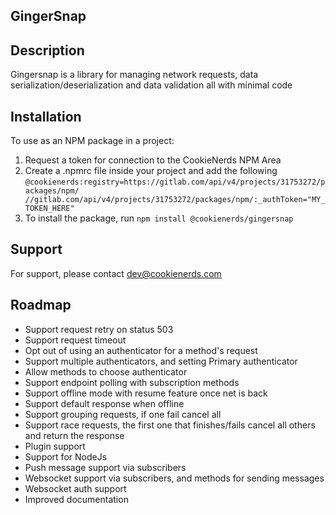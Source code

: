 ## GingerSnap


## Description
Gingersnap is a library for managing network requests, data serialization/deserialization and data validation all with minimal code


## Installation
To use as an NPM package in a project:
1. Request a token for connection to the CookieNerds NPM Area
2. Create a .npmrc file inside your project and add the following <br />
   `
   @cookienerds:registry=https://gitlab.com/api/v4/projects/31753272/packages/npm/
   //gitlab.com/api/v4/projects/31753272/packages/npm/:_authToken="MY_TOKEN_HERE"
   `
3. To install the package, run `npm install @cookienerds/gingersnap`

## Support
For support, please contact <a href="mailto:dev@cookienerds.com">dev@cookienerds.com</a>

## Roadmap
- Support request retry on status 503
- Support request timeout
- Opt out of using an authenticator for a method's request
- Support multiple authenticators, and setting Primary authenticator
- Allow methods to choose authenticator
- Support endpoint polling with subscription methods
- Support offline mode with resume feature once net is back
- Support default response when offline
- Support grouping requests, if one fail cancel all
- Support race requests, the first one that finishes/fails cancel all others and return the response
- Plugin support
- Support for NodeJs
- Push message support via subscribers
- Websocket support via subscribers, and methods for sending messages
- Websocket auth support
- Improved documentation
